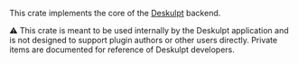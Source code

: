 This crate implements the core of the [Deskulpt](https://deskulpt-apps.github.io/) backend.

⚠️ This crate is meant to be used internally by the Deskulpt application and is not designed to support plugin authors or other users directly. Private items are documented for reference of Deskulpt developers.
